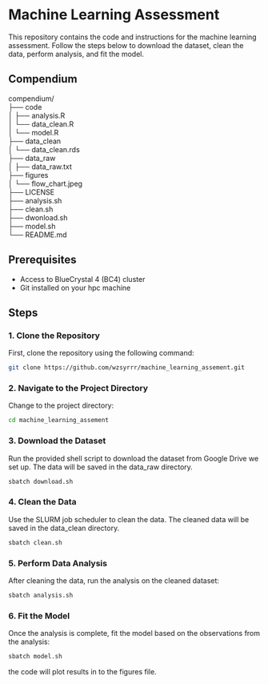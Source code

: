 # Machine Learning Assessment

This repository contains the code and instructions for the machine learning assessment. Follow the steps below to download the dataset, clean the data, perform analysis, and fit the model.

## Compendium
compendium/ <br/>
├── code    <br/>
│   ├── analysis.R  <br/>
│   └── data_clean.R  <br/>
│   └── model.R  <br/>
├── data_clean  <br/>
│   └── data_clean.rds  <br/>
├── data_raw  <br/>
│   ├── data_raw.txt  <br/>
├── figures  <br/>
│   └── flow_chart.jpeg  <br/>
├── LICENSE  <br/>
├── analysis.sh  <br/>
├── clean.sh  <br/>
├── dwonload.sh  <br/>
├── model.sh  <br/>
└── README.md  <br/>


## Prerequisites

- Access to BlueCrystal 4 (BC4) cluster
- Git installed on your hpc machine

## Steps

### 1. Clone the Repository

First, clone the repository using the following command:

```sh
git clone https://github.com/wzsyrrr/machine_learning_assement.git
```

### 2. Navigate to the Project Directory

Change to the project directory:

```sh
cd machine_learning_assement
```

### 3. Download the Dataset

Run the provided shell script to download the dataset from Google Drive we set up. The data will be saved in the data_raw directory.

```sh
sbatch download.sh
```

### 4. Clean the Data

Use the SLURM job scheduler to clean the data. The cleaned data will be saved in the data_clean directory.

```sh
sbatch clean.sh
```

### 5. Perform Data Analysis

After cleaning the data, run the analysis on the cleaned dataset:

```sh
sbatch analysis.sh
```

### 6. Fit the Model

Once the analysis is complete, fit the model based on the observations from the analysis:

```sh
sbatch model.sh
```

the code will plot results in to the figures file.